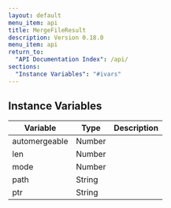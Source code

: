 ```yaml
---
layout: default
menu_item: api
title: MergeFileResult
description: Version 0.18.0
menu_item: api
return_to:
  "API Documentation Index": /api/
sections:
  "Instance Variables": "#ivars"
---
```


## <a name="ivars"></a>Instance Variables

| Variable | Type | Description |
| --- | --- | --- |
| <a name="automergeable"></a>automergeable | Number |  |
| <a name="len"></a>len | Number |  |
| <a name="mode"></a>mode | Number |  |
| <a name="path"></a>path | String |  |
| <a name="ptr"></a>ptr | String |  |

